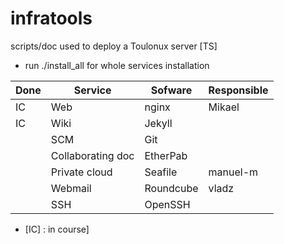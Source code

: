 infratools
==========

scripts/doc used to deploy a Toulonux server [TS]
- run ./install_all for whole services installation


|  Done   | Service            | Sofware   | Responsible  |  
| ------- | ------------------ | --------- | ------------ |
|   IC    | Web                | nginx     | Mikael       |
|   IC    | Wiki               | Jekyll    |              |
|         | SCM                | Git       |              |
|         | Collaborating  doc | EtherPab  |              |
|         | Private cloud      | Seafile   | manuel-m     |
|         | Webmail            | Roundcube | vladz        |
|         | SSH                | OpenSSH   |              |

- [IC] : in course]


